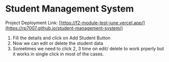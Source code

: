# Student Management System

Project Deployment Link: [https://f2-module-test-june.vercel.app/](https://rp7007.github.io/student-management-system/)

1. Fill the details and click on Add Student Button
2. Now we can edit or delete the student data
3. Sometimes we need to click 2, 3 time on edit/ delete to work prperly but it works in single click in most of the cases.

